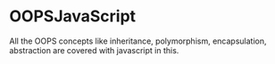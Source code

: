 # OOPSJavaScript

All the OOPS concepts like inheritance, polymorphism, encapsulation, abstraction are covered with javascript in this.
